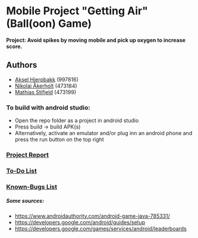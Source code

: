 # Mobile Project "Getting Air" (Ball(oon) Game)

**Project: Avoid spikes by moving mobile and pick up oxygen to increase score.**

## Authors
- [Aksel Hjerpbakk](https://github.com/Avokadoen) (997816)
- [Nikolai Åkerholt](https://github.com/akerholten) (473184)
- [Mathias Stifjeld](https://github.com/mathisti) (473199)



### To build with android studio:
- Open the repo folder as a project in android studio
- Press build -> build APK(s)
- Alternatively, activate an emulator and/or plug inn an android phone and press the run button on the top right


### [Project Report](Project-Report.md)


### [To-Do List](TODO-LIST.md)


### [Known-Bugs List](KNOWN-BUGS.md)




##### Some sources:
- https://www.androidauthority.com/android-game-java-785331/
- https://developers.google.com/android/guides/setup
- https://developers.google.com/games/services/android/leaderboards
